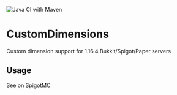 ![Java CI with Maven](https://github.com/TBMCPlugins/CustomDimensions/workflows/Java%20CI%20with%20Maven/badge.svg)
# CustomDimensions
Custom dimension support for 1.16.4 Bukkit/Spigot/Paper servers

## Usage
See on [SpigotMC](https://www.spigotmc.org/resources/1-16-custom-dimensions.83731/)

